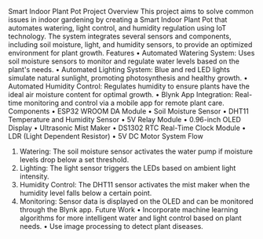 Smart Indoor Plant Pot
Project Overview
This project aims to solve common issues in indoor gardening by creating a Smart Indoor Plant Pot that automates watering, light control, and humidity regulation using IoT technology. The system integrates several sensors and components, including soil moisture, light, and humidity sensors, to provide an optimized environment for plant growth.
Features
•	Automated Watering System: Uses soil moisture sensors to monitor and regulate water levels based on the plant's needs.
•	Automated Lighting System: Blue and red LED lights simulate natural sunlight, promoting photosynthesis and healthy growth.
•	Automated Humidity Control: Regulates humidity to ensure plants have the ideal air moisture content for optimal growth.
•	Blynk App Integration: Real-time monitoring and control via a mobile app for remote plant care.
Components
•	ESP32 WROOM DA Module
•	Soil Moisture Sensor
•	DHT11 Temperature and Humidity Sensor
•	5V Relay Module
•	0.96-inch OLED Display
•	Ultrasonic Mist Maker
•	DS1302 RTC Real-Time Clock Module
•	LDR (Light Dependent Resistor)
•	5V DC Motor
System Flow
1.	Watering: The soil moisture sensor activates the water pump if moisture levels drop below a set threshold.
2.	Lighting: The light sensor triggers the LEDs based on ambient light intensity.
3.	Humidity Control: The DHT11 sensor activates the mist maker when the humidity level falls below a certain point.
4.	Monitoring: Sensor data is displayed on the OLED and can be monitored through the Blynk app.
Future Work
•	Incorporate machine learning algorithms for more intelligent water and light control based on plant needs.
•	Use image processing to detect plant diseases.

